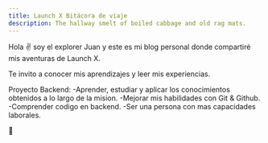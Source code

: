 ```yaml
---
title: Launch X Bitácora de viaje
description: The hallway smelt of boiled cabbage and old rag mats.
---
```


Hola ✌️  soy el explorer Juan y este es mi blog personal donde compartiré mis aventuras de Launch X.

Te invito a conocer mis aprendizajes y leer mis experiencias.


Proyecto Backend:
  -Aprender, estudiar y aplicar los conocimientos obtenidos a lo largo de la mision.
  -Mejorar mis habilidades con Git & Github.
  -Comprender codigo en backend.
  -Ser una persona con mas capacidades laborales.

🚀
